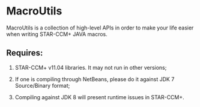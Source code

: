 # MacroUtils

MacroUtils is a collection of high-level APIs in order to make your life easier when writing STAR-CCM+ JAVA macros.

## Requires:

1. STAR-CCM+ v11.04 libraries. It may not run in other versions;

1. If one is compiling through NetBeans, please do it against JDK 7 Source/Binary format;

1. Compiling against JDK 8 will present runtime issues in STAR-CCM+.
